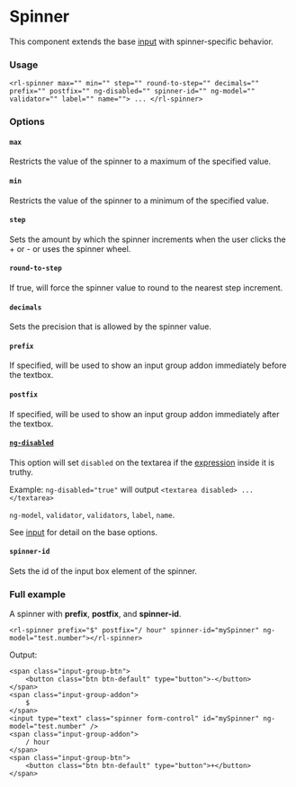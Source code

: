# Spinner
This component extends the base [input](../input.md) with spinner-specific behavior.

### Usage
```
<rl-spinner max="" min="" step="" round-to-step="" decimals="" prefix="" postfix="" ng-disabled="" spinner-id="" ng-model="" validator="" label="" name=""> ... </rl-spinner>
```
### Options

#### `max`

Restricts the value of the spinner to a maximum of the specified value.

#### `min`

Restricts the value of the spinner to a minimum of the specified value.

#### `step`

Sets the amount by which the spinner increments when the user clicks the + or - or uses the spinner wheel.

#### `round-to-step`

If true, will force the spinner value to round to the nearest step increment.

#### `decimals`

Sets the precision that is allowed by the spinner value.

#### `prefix`

If specified, will be used to show an input group addon immediately before the textbox.

#### `postfix`

If specified, will be used to show an input group addon immediately after the textbox.

#### [`ng-disabled`](https://docs.angularjs.org/api/ng/directive/ngDisabled)

This option will set `disabled` on the textarea if the [expression](https://docs.angularjs.org/guide/expression) inside it is truthy.

Example: `ng-disabled="true"` will output `<textarea disabled> ... </textarea>`

`ng-model`, `validator`, `validators`, `label`, `name`.

See [input](../input.md) for detail on the base options.

#### `spinner-id`

Sets the id of the input box element of the spinner.

### Full example
A spinner with **prefix**, **postfix**, and **spinner-id**.
```
<rl-spinner prefix="$" postfix="/ hour" spinner-id="mySpinner" ng-model="test.number"></rl-spinner>
```
Output:
```
<span class="input-group-btn">
	<button class="btn btn-default" type="button">-</button>
</span>
<span class="input-group-addon">
	$
</span>
<input type="text" class="spinner form-control" id="mySpinner" ng-model="test.number" />
<span class="input-group-addon">
	/ hour
</span>
<span class="input-group-btn">
	<button class="btn btn-default" type="button">+</button>
</span>
```